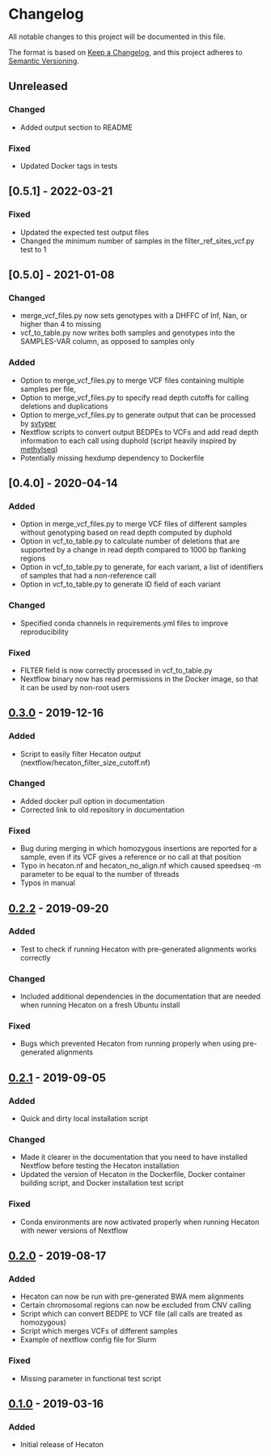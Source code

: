 # Changelog
All notable changes to this project will be documented in this file.

The format is based on [Keep a Changelog](https://keepachangelog.com/en/1.0.0/),
and this project adheres to [Semantic Versioning](https://semver.org/spec/v2.0.0.html).

## Unreleased
### Changed
- Added output section to README

### Fixed
- Updated Docker tags in tests

## [0.5.1] - 2022-03-21
### Fixed
- Updated the expected test output files
- Changed the minimum number of samples in the filter_ref_sites_vcf.py test to 1

## [0.5.0] - 2021-01-08
### Changed
- merge_vcf_files.py now sets genotypes with a DHFFC of Inf, Nan, or higher than 4 to missing
- vcf_to_table.py now writes both samples and genotypes into the SAMPLES-VAR column, as opposed to samples only

### Added
- Option to merge_vcf_files.py to merge VCF files containing multiple samples per file, 
- Option to merge_vcf_files.py to specify read depth cutoffs for calling deletions and duplications
- Option to merge_vcf_files.py to generate output that can be processed by [svtyper](https://github.com/hall-lab/svtyper)
- Nextflow scripts to convert output BEDPEs to VCFs and add read depth information to each call using duphold (script heavily inspired by [methylseq](https://github.com/nf-core/methylseq))
- Potentially missing hexdump dependency to Dockerfile

## [0.4.0] - 2020-04-14
### Added
- Option in merge_vcf_files.py to merge VCF files of different samples without genotyping based on read depth computed by duphold
- Option in vcf_to_table.py to calculate number of deletions that are supported by a change in read depth compared to 1000 bp flanking regions
- Option in vcf_to_table.py to generate, for each variant, a list of identifiers of samples that had a non-reference call
- Option in vcf_to_table.py to generate ID field of each variant

### Changed
- Specified conda channels in requirements.yml files to improve reproducibility

### Fixed
- FILTER field is now correctly processed in vcf_to_table.py
- Nextflow binary now has read permissions in the Docker image, so that it can be used by non-root users

## [0.3.0] - 2019-12-16
### Added
- Script to easily filter Hecaton output (nextflow/hecaton_filter_size_cutoff.nf)

### Changed
- Added docker pull option in documentation
- Corrected link to old repository in documentation

### Fixed
- Bug during merging in which homozygous insertions are reported for a sample, even if its VCF gives a reference or no call at that position   
- Typo in hecaton.nf and hecaton_no_align.nf which caused speedseq -m parameter to be equal to the number of threads
- Typos in manual

## [0.2.2] - 2019-09-20
### Added
- Test to check if running Hecaton with pre-generated alignments works correctly

### Changed
- Included additional dependencies in the documentation that are needed when running Hecaton on a fresh Ubuntu install

### Fixed
- Bugs which prevented Hecaton from running properly when using pre-generated alignments

## [0.2.1] - 2019-09-05
### Added
- Quick and dirty local installation script

### Changed
- Made it clearer in the documentation that you need to have installed Nextflow before testing the Hecaton installation
- Updated the version of Hecaton in the Dockerfile, Docker container building script, and Docker installation test script

### Fixed
- Conda environments are now activated properly when running Hecaton with newer versions of Nextflow

## [0.2.0] - 2019-08-17
### Added
- Hecaton can now be run with pre-generated BWA mem alignments
- Certain chromosomal regions can now be excluded from CNV calling
- Script which can convert BEDPE to VCF file (all calls are treated as homozygous)
- Script which merges VCFs of different samples
- Example of nextflow config file for Slurm

### Fixed
- Missing parameter in functional test script

## [0.1.0] - 2019-03-16
### Added
- Initial release of Hecaton

[Unreleased]: https://git.wur.nl/bioinformatics/hecaton/compare/v0.3.0...master
[0.3.0]: https://git.wur.nl/bioinformatics/hecaton/tags/v0.3.0
[0.2.2]: https://git.wur.nl/bioinformatics/hecaton/tags/v0.2.2
[0.2.1]: https://git.wur.nl/bioinformatics/hecaton/tags/v0.2.1
[0.2.0]: https://git.wur.nl/bioinformatics/hecaton/tags/v0.2.0
[0.1.0]: https://git.wur.nl/bioinformatics/hecaton/tags/v0.1.0

